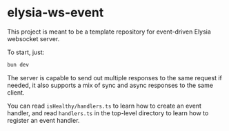 # elysia-ws-event

This project is meant to be a template repository for event-driven Elysia websocket server.

To start, just:

```bash
bun dev
```

The server is capable to send out multiple responses to the same request if needed, it also supports a mix of sync and async responses to the same client.

You can read `isHealthy/handlers.ts` to learn how to create an event handler, and read `handlers.ts` in the top-level directory to learn how to register an event handler.
